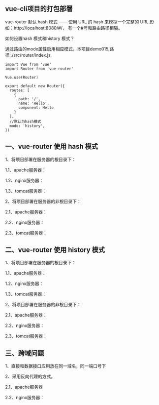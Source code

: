 vue-cli项目的打包部署
----

   vue-router 默认 hash 模式 —— 使用 URL 的 hash 来模拟一个完整的 URL.形如：http://localhost:8080/#/，  有一个#号和路由路径相隔。
   
   如何设置hash 模式和history 模式？
   
   通过路由的mode属性启用相应模式，本项目demo015,路径:./src/router/index.js,
   
   ```
   import Vue from 'vue'
   import Router from 'vue-router'
   
   Vue.use(Router)
   
   export default new Router({
     routes: [
       {
         path: '/',
         name: 'Hello',
         component: Hello
       }
     ],
     //默认为hash模式
     mode: 'history',
   })
   ```
   
一、vue-router 使用 hash 模式
-----
   
   1、将项目部署在服务器的根目录下：
   
   
   1.1、apache服务器：
   
   
   1.2、nginx服务器：
   
   
   1.3、tomcat服务器：
   
   
   
   2、将项目部署在服务器的非根目录下：


   2.1、apache服务器：
   
   
   2.2、nginx服务器：
   
   
   2.3、tomcat服务器：





二、vue-router 使用 history 模式
-----

1、将项目部署在服务器的根目录下：
   
   
   1.1、apache服务器：
   
   
   1.2、nginx服务器：
   
   
   1.3、tomcat服务器：
   
   
   
   2、将项目部署在服务器的非根目录下：


   2.1、apache服务器：
   
   
   2.2、nginx服务器：
   
   
   2.3、tomcat服务器：


三、跨域问题
----
   
   1、直接和数据接口应用放在同一域名，同一端口号下
   
   
   
   
   2、采用反向代理的方式。
   
   
   2.1、apache服务器
   
   
   
   2.2、nginx服务器：
